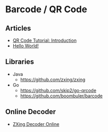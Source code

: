# Barcode / QR Code

## Articles
* [QR Code Tutorial: Introduction](https://www.thonky.com/qr-code-tutorial/introduction)
* [Hello World!](https://zhuanlan.zhihu.com/p/21463650)

## Libraries
* Java
  * <https://github.com/zxing/zxing>
* Go
  * <https://github.com/skip2/go-qrcode>
  * <https://github.com/boombuler/barcode>

## Online Decoder
* [ZXing Decoder Online](https://zxing.org/w/decode.jspx)
